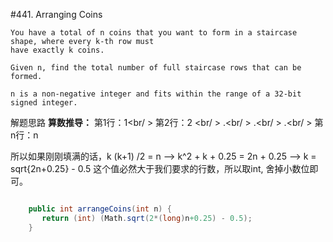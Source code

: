 #441. Arranging Coins

	You have a total of n coins that you want to form in a staircase shape, where every k-th row must 
	have exactly k coins.

	Given n, find the total number of full staircase rows that can be formed.

	n is a non-negative integer and fits within the range of a 32-bit signed integer.


解题思路
**算数推导：**
第1行：1<br/ >
第2行：2 <br/ >
.<br/ >
.<br/ >
.<br/ >
第n行：n



所以如果刚刚填满的话，k (k+1) /2 = n  --> k^2 + k + 0.25 = 2n + 0.25 --> k = sqrt{2n+0.25} - 0.5
这个值必然大于我们要求的行数，所以取int, 舍掉小数位即可。

```csharp

    public int arrangeCoins(int n) { 
       return (int) (Math.sqrt(2*(long)n+0.25) - 0.5); 
    }

```
